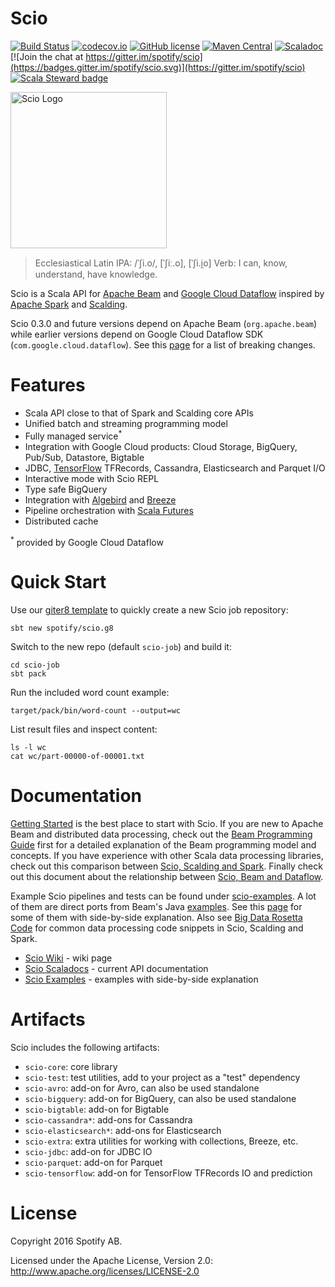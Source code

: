 Scio
====

[![Build Status](https://img.shields.io/circleci/project/github/spotify/scio/master.svg)](https://circleci.com/gh/spotify/scio)
[![codecov.io](https://codecov.io/github/spotify/scio/coverage.svg?branch=master)](https://codecov.io/github/spotify/scio?branch=master)
[![GitHub license](https://img.shields.io/github/license/spotify/scio.svg)](./LICENSE)
[![Maven Central](https://img.shields.io/maven-central/v/com.spotify/scio-core_2.12.svg)](https://maven-badges.herokuapp.com/maven-central/com.spotify/scio-core_2.12)
[![Scaladoc](https://img.shields.io/badge/scaladoc-latest-blue.svg)](https://spotify.github.io/scio/api/com/spotify/scio/index.html)
[![Join the chat at https://gitter.im/spotify/scio](https://badges.gitter.im/spotify/scio.svg)](https://gitter.im/spotify/scio)
[![Scala Steward badge](https://img.shields.io/badge/Scala_Steward-helping-brightgreen.svg?style=flat&logo=data:image/png;base64,iVBORw0KGgoAAAANSUhEUgAAAA4AAAAQCAMAAAARSr4IAAAAVFBMVEUAAACHjojlOy5NWlrKzcYRKjGFjIbp293YycuLa3pYY2LSqql4f3pCUFTgSjNodYRmcXUsPD/NTTbjRS+2jomhgnzNc223cGvZS0HaSD0XLjbaSjElhIr+AAAAAXRSTlMAQObYZgAAAHlJREFUCNdNyosOwyAIhWHAQS1Vt7a77/3fcxxdmv0xwmckutAR1nkm4ggbyEcg/wWmlGLDAA3oL50xi6fk5ffZ3E2E3QfZDCcCN2YtbEWZt+Drc6u6rlqv7Uk0LdKqqr5rk2UCRXOk0vmQKGfc94nOJyQjouF9H/wCc9gECEYfONoAAAAASUVORK5CYII=)](https://scala-steward.org)

<img src="https://raw.github.com/spotify/scio/master/site/src/paradox/images/scio.png" alt="Scio Logo" width="250"/>

> Ecclesiastical Latin IPA: /ˈʃi.o/, [ˈʃiː.o], [ˈʃi.i̯o]
> Verb: I can, know, understand, have knowledge.

Scio is a Scala API for [Apache Beam](http://beam.incubator.apache.org/) and [Google Cloud Dataflow](https://github.com/GoogleCloudPlatform/DataflowJavaSDK) inspired by [Apache Spark](http://spark.apache.org/) and [Scalding](https://github.com/twitter/scalding).

Scio 0.3.0 and future versions depend on Apache Beam (`org.apache.beam`) while earlier versions depend on Google Cloud Dataflow SDK (`com.google.cloud.dataflow`). See this [page](https://spotify.github.io/scio/Apache-Beam.html) for a list of breaking changes.

# Features

- Scala API close to that of Spark and Scalding core APIs
- Unified batch and streaming programming model
- Fully managed service<sup>*</sup>
- Integration with Google Cloud products: Cloud Storage, BigQuery, Pub/Sub, Datastore, Bigtable
- JDBC, [TensorFlow](http://tensorflow.org/) TFRecords, Cassandra, Elasticsearch and Parquet I/O
- Interactive mode with Scio REPL
- Type safe BigQuery
- Integration with [Algebird](https://github.com/twitter/algebird) and [Breeze](https://github.com/scalanlp/breeze)
- Pipeline orchestration with [Scala Futures](http://docs.scala-lang.org/overviews/core/futures.html)
- Distributed cache

<sup>*</sup> provided by Google Cloud Dataflow

# Quick Start

Use our [giter8 template](https://github.com/spotify/scio.g8) to quickly create a new Scio job repository:

`sbt new spotify/scio.g8`

Switch to the new repo (default `scio-job`) and build it:

```
cd scio-job
sbt pack
```

Run the included word count example:

`target/pack/bin/word-count --output=wc`

List result files and inspect content:

```
ls -l wc
cat wc/part-00000-of-00001.txt
```

# Documentation

[Getting Started](https://spotify.github.io/scio/Getting-Started.html) is the best place to start with Scio. If you are new to Apache Beam and distributed data processing, check out the [Beam Programming Guide](https://beam.apache.org/documentation/programming-guide/) first for a detailed explanation of the Beam programming model and concepts. If you have experience with other Scala data processing libraries, check out this comparison between [Scio, Scalding and Spark](https://spotify.github.io/scio/Scio,-Scalding-and-Spark.html). Finally check out this document about the relationship between [Scio, Beam and Dataflow](https://spotify.github.io/scio/Scio,-Beam-and-Dataflow.html).

Example Scio pipelines and tests can be found under [scio-examples](https://github.com/spotify/scio/tree/master/scio-examples/src). A lot of them are direct ports from Beam's Java [examples](https://github.com/apache/beam/tree/master/examples). See this [page](http://spotify.github.io/scio/examples/) for some of them with side-by-side explanation. Also see [Big Data Rosetta Code](https://github.com/spotify/big-data-rosetta-code) for common data processing code snippets in Scio, Scalding and Spark.

- [Scio Wiki](https://spotify.github.io/scio/) - wiki page
- [Scio Scaladocs](http://spotify.github.io/scio/api/) - current API documentation
- [Scio Examples](http://spotify.github.io/scio/examples/) - examples with side-by-side explanation

# Artifacts

Scio includes the following artifacts:

- `scio-core`: core library
- `scio-test`: test utilities, add to your project as a "test" dependency
- `scio-avro`: add-on for Avro, can also be used standalone
- `scio-bigquery`: add-on for BigQuery, can also be used standalone
- `scio-bigtable`: add-on for Bigtable
- `scio-cassandra*`: add-ons for Cassandra
- `scio-elasticsearch*`: add-ons for Elasticsearch
- `scio-extra`: extra utilities for working with collections, Breeze, etc.
- `scio-jdbc`: add-on for JDBC IO
- `scio-parquet`: add-on for Parquet
- `scio-tensorflow`: add-on for TensorFlow TFRecords IO and prediction

# License

Copyright 2016 Spotify AB.

Licensed under the Apache License, Version 2.0: http://www.apache.org/licenses/LICENSE-2.0
